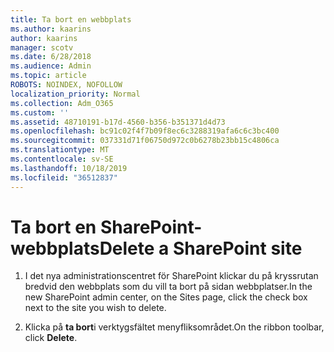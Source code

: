 ```yaml
---
title: Ta bort en webbplats
ms.author: kaarins
author: kaarins
manager: scotv
ms.date: 6/28/2018
ms.audience: Admin
ms.topic: article
ROBOTS: NOINDEX, NOFOLLOW
localization_priority: Normal
ms.collection: Adm_O365
ms.custom: ''
ms.assetid: 48710191-b17d-4560-b356-b351371d4d73
ms.openlocfilehash: bc91c02f4f7b09f8ec6c3288319afa6c6c3bc400
ms.sourcegitcommit: 037331d71f06750d972c0b6278b23bb15c4806ca
ms.translationtype: MT
ms.contentlocale: sv-SE
ms.lasthandoff: 10/18/2019
ms.locfileid: "36512837"
---
```

# <a name="delete-a-sharepoint-site"></a><span data-ttu-id="9e788-102">Ta bort en SharePoint-webbplats</span><span class="sxs-lookup"><span data-stu-id="9e788-102">Delete a SharePoint site</span></span>

1. <span data-ttu-id="9e788-103">I det nya administrationscentret för SharePoint klickar du på kryssrutan bredvid den webbplats som du vill ta bort på sidan webbplatser.</span><span class="sxs-lookup"><span data-stu-id="9e788-103">In the new  SharePoint admin center, on the Sites page, click the check box next to the site you wish to delete.</span></span>
    
2. <span data-ttu-id="9e788-104">Klicka på **ta bort**i verktygsfältet menyfliksområdet.</span><span class="sxs-lookup"><span data-stu-id="9e788-104">On the ribbon toolbar, click **Delete**.</span></span>
    

